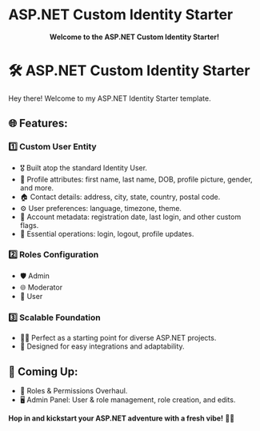 # ASP.NET Custom Identity Starter

<p align="center">
    <strong>Welcome to the ASP.NET Custom Identity Starter!</strong>
</p>
<h1>🛠️ ASP.NET Custom Identity Starter</h1>

<p>Hey there! Welcome to my ASP.NET Identity Starter template.</p>

<h2>🌐 Features:</h2>

<h3>1️⃣ Custom User Entity</h3>
<ul>
   <li>🎖 Built atop the standard Identity User.</li>
   <li>👤 Profile attributes: first name, last name, DOB, profile picture, gender, and more.</li>
   <li>🏠 Contact details: address, city, state, country, postal code.</li>
   <li>⚙️ User preferences: language, timezone, theme.</li>
   <li>📅 Account metadata: registration date, last login, and other custom flags.</li>
   <li>🔄 Essential operations: login, logout, profile updates.</li>
</ul>

<h3>2️⃣ Roles Configuration</h3>
<ul>
   <li>🛡 Admin</li>
   <li>🌐 Moderator</li>
   <li>👥 User</li>
</ul>

<h3>3️⃣ Scalable Foundation</h3>
<ul>
   <li>👩‍💻 Perfect as a starting point for diverse ASP.NET projects.</li>
   <li>🧩 Designed for easy integrations and adaptability.</li>
</ul>

<h2>📌 Coming Up:</h2>
<ul>
   <li>🎩 Roles & Permissions Overhaul.</li>
   <li>🖥️ Admin Panel: User & role management, role creation, and edits.</li>
</ul>

<p><strong>Hop in and kickstart your ASP.NET adventure with a fresh vibe!</strong> 🚀🎉</p>
